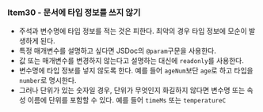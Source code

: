 ### Item30 - 문서에 타입 정보를 쓰지 않기

- 주석과 변수명에 타입 정보를 적는 것은 피한다. 최악의 경우 타입 정보에 모순이 발생하게 된다.
- 특정 매개변수를 설명하고 싶다면 JSDoc의 `@param`구문을 사용한다.
- 값 또는 매개변수를 변경하지 않는다고 설명하는 대신에 `readonly`를 사용한다.
- 변수명에 타입 정보를 넣지 않도록 한다. 예를 들어 `ageNum`보단 `age`로 하고 타입을 `number`로 명시한다.
- 그러나 단위가 있는 숫자일 경우, 단위가 무엇인지 화길하지 않다면 변수명 또는 속성 이름에 단위를 포함할 수 있다. 예를 들어 `timeMs` 또는 `temperatureC`
